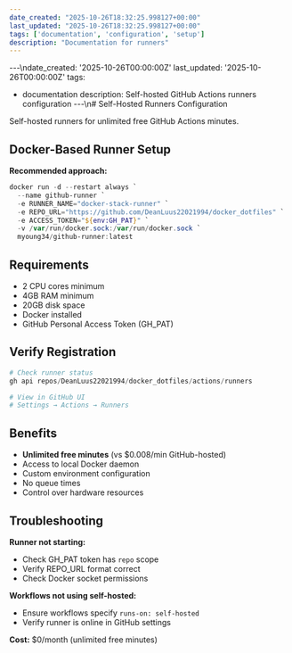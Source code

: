 ```yaml
---
date_created: "2025-10-26T18:32:25.998127+00:00"
last_updated: "2025-10-26T18:32:25.998127+00:00"
tags: ['documentation', 'configuration', 'setup']
description: "Documentation for runners"
---
```


---\ndate_created: '2025-10-26T00:00:00Z'
last_updated: '2025-10-26T00:00:00Z'
tags:
- documentation
description: Self-hosted GitHub Actions runners configuration
---\n# Self-Hosted Runners Configuration

Self-hosted runners for unlimited free GitHub Actions minutes.

## Docker-Based Runner Setup

**Recommended approach:**

```powershell
docker run -d --restart always `
  --name github-runner `
  -e RUNNER_NAME="docker-stack-runner" `
  -e REPO_URL="https://github.com/DeanLuus22021994/docker_dotfiles" `
  -e ACCESS_TOKEN="${env:GH_PAT}" `
  -v /var/run/docker.sock:/var/run/docker.sock `
  myoung34/github-runner:latest
```

## Requirements

- 2 CPU cores minimum
- 4GB RAM minimum
- 20GB disk space
- Docker installed
- GitHub Personal Access Token (GH_PAT)

## Verify Registration

```powershell
# Check runner status
gh api repos/DeanLuus22021994/docker_dotfiles/actions/runners

# View in GitHub UI
# Settings → Actions → Runners
```

## Benefits

- **Unlimited free minutes** (vs $0.008/min GitHub-hosted)
- Access to local Docker daemon
- Custom environment configuration
- No queue times
- Control over hardware resources

## Troubleshooting

**Runner not starting:**
- Check GH_PAT token has `repo` scope
- Verify REPO_URL format correct
- Check Docker socket permissions

**Workflows not using self-hosted:**
- Ensure workflows specify `runs-on: self-hosted`
- Verify runner is online in GitHub settings

**Cost:** $0/month (unlimited free minutes)
